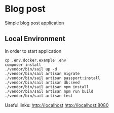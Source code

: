 # Blog post

Simple blog post application

## Local Environment

In order to start application

```shell
cp .env.docker.example .env
composer install
./vendor/bin/sail up -d
./vendor/bin/sail artisan migrate
./vendor/bin/sail artisan passport:install
./vendor/bin/sail artisan db:seed
./vendor/bin/sail artisan npm install
./vendor/bin/sail artisan npm run build
./vendor/bin/sail artisan test
```

Useful links:
[http://localhost](Application)
[http://localhost:8080](Swagger)
